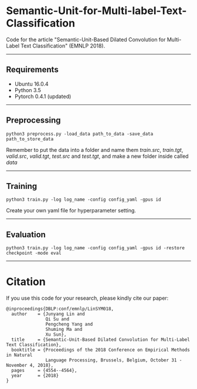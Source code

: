 # Semantic-Unit-for-Multi-label-Text-Classification
Code for the article "Semantic-Unit-Based Dilated Convolution for Multi-Label Text Classification" (EMNLP 2018).

***********************************************************

## Requirements
* Ubuntu 16.0.4
* Python 3.5
* Pytorch 0.4.1 (updated)

**************************************************************

## Preprocessing
```
python3 preprocess.py -load_data path_to_data -save_data path_to_store_data 
```
Remember to put the data into a folder and name them *train.src*, *train.tgt*, *valid.src*, *valid.tgt*, *test.src* and *test.tgt*, and make a new folder inside called *data*

***************************************************************

## Training
```
python3 train.py -log log_name -config config_yaml -gpus id
```
Create your own yaml file for hyperparameter setting.

****************************************************************

## Evaluation
```
python3 train.py -log log_name -config config_yaml -gpus id -restore checkpoint -mode eval
```

*******************************************************************

# Citation
If you use this code for your research, please kindly cite our paper:
```
@inproceedings{DBLP:conf/emnlp/LinSYM018,
  author    = {Junyang Lin and
               Qi Su and
               Pengcheng Yang and
               Shuming Ma and
               Xu Sun},
  title     = {Semantic-Unit-Based Dilated Convolution for Multi-Label Text Classification},
  booktitle = {Proceedings of the 2018 Conference on Empirical Methods in Natural
               Language Processing, Brussels, Belgium, October 31 - November 4, 2018},
  pages     = {4554--4564},
  year      = {2018}
}
```

